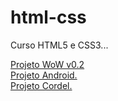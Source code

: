 # html-css
 Curso HTML5 e CSS3...

 <a href="https://roquemorgado.github.io/projeto-wow/"> Projeto WoW v0.2 </br>
 <a href="https://roquemorgado.github.io/projeto-android/"> Projeto Android.</br>
 <a href="https://roquemorgado.github.io/projeto-cordel/"> Projeto Cordel.
